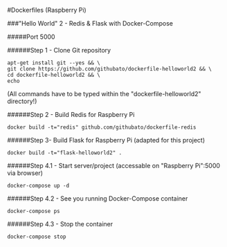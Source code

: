 #Dockerfiles (Raspberry Pi)

###"Hello World" 2 - Redis & Flask with Docker-Compose

#####Port 5000

######Step 1 - Clone Git repository 
```
apt-get install git --yes && \
git clone https://github.com/githubato/dockerfile-helloworld2 && \
cd dockerfile-helloworld2 && \
echo
```

(All commands have to be typed within the "dockerfile-helloworld2" directory!)

######Step 2 - Build Redis for Raspberry Pi 
```
docker build -t="redis" github.com/githubato/dockerfile-redis
```

######Step 3- Build Flask for Raspberry Pi (adapted for this project)
```
docker build -t="flask-helloworld2" .
```

######Step 4.1 - Start server/project (accessable on "Raspberry Pi":5000 via browser)
```
docker-compose up -d
```

######Step 4.2 - See you running Docker-Compose container
```
docker-compose ps 
```

######Step 4.3 - Stop the container
```
docker-compose stop
```
